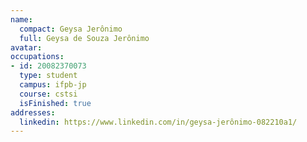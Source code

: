 ```yaml
---
name:
  compact: Geysa Jerônimo
  full: Geysa de Souza Jerônimo
avatar:
occupations:
- id: 20082370073
  type: student
  campus: ifpb-jp
  course: cstsi
  isFinished: true
addresses:
  linkedin: https://www.linkedin.com/in/geysa-jerônimo-082210a1/
---
```

